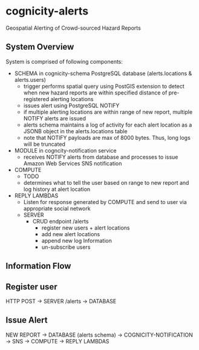 # cognicity-alerts
Geospatial Alerting of Crowd-sourced Hazard Reports

System Overview
---------------
System is comprised of following components:
- SCHEMA in cognicity-schema PostgreSQL database (alerts.locations & alerts.users)
  - trigger performs spatial query using PostGIS extension to detect when new hazard reports are within specified distance of pre-registered alerting locations
  - issues alert using PostgreSQL NOTIFY
  - if multiple alerting locations are within range of new report, multiple NOTIFY alerts are issued
  - alerts schema maintains a log of activity for each alert location as a JSONB object in the alerts.locations table
  - note that NOTIFY payloads are max of 8000 bytes. Thus, long logs will be truncated
- MODULE in cogncity-notification service
  - receives NOTIFY alerts from database and processes to issue Amazon Web Services SNS notification
- COMPUTE
  - TODO
  - determines what to tell the user based on range to new report and log history at alert location
- REPLY LAMBDAS
  - Listen for response generated by COMPUTE and send to user via appropriate social network
  - SERVER
    - CRUD endpoint /alerts
      - register new users + alert locations
      - add new alert locations
      - append new log Information
      - un-subscribe users

Information Flow
----------------

## Register user
HTTP POST -> SERVER /alerts -> DATABASE

## Issue Alert
NEW REPORT -> DATABASE (alerts schema) -> COGNICITY-NOTIFICATION -> SNS -> COMPUTE -> REPLY LAMBDAS
